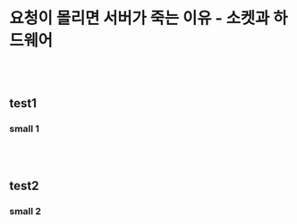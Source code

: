 # 요청이 몰리면 서버가 죽는 이유 - 소켓과 하드웨어
<br><br/>

## test1
### small 1
<br><br/>

## test2
### small 2
<br><br/>